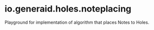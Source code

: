# io.generaid.holes.noteplacing

Playground for implementation of algorithm that places Notes to Holes.
